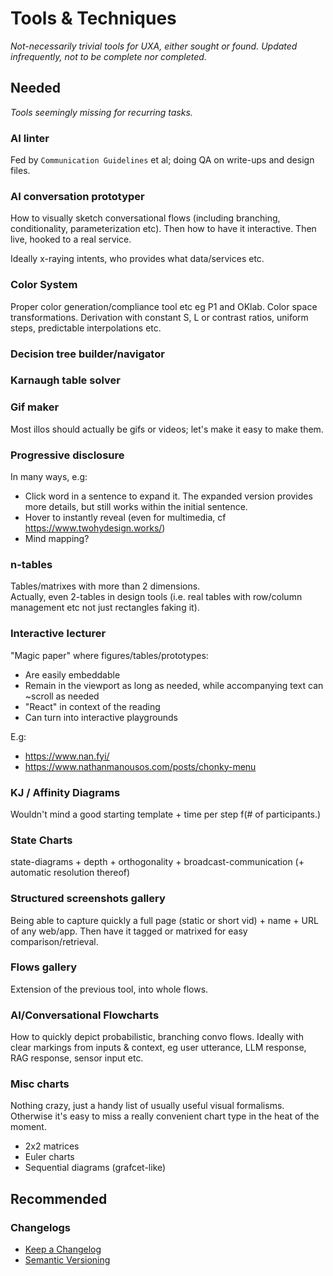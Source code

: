 # Tools & Techniques

<!--BREAK-->


<!-- <img src="../../Resources/Assets/assets/semiotics/info-md.svg" style="float: left; height: 3rem; padding-right: 0.5rem; border: none" > -->

*Not-necessarily trivial tools for UXA, either sought or found.*
*Updated infrequently, not to be complete nor completed.*

<!-- ![](assets/info-md.svg) -->

## Needed

*Tools seemingly missing for recurring tasks.*

### AI linter

Fed by `Communication Guidelines` et al; doing QA on write-ups and design files.

### AI conversation prototyper

How to visually sketch conversational flows (including branching, conditionality, parameterization etc). Then how to have it interactive. Then live, hooked to a real service.

Ideally x-raying intents, who provides what data/services etc.

### Color System

Proper color generation/compliance tool etc eg P1 and OKlab. Color space transformations. Derivation with constant S, L or contrast ratios, uniform steps, predictable interpolations etc.

### Decision tree builder/navigator

### Karnaugh table solver

### Gif maker

Most illos should actually be gifs or videos; let's make it easy to make them.

### Progressive disclosure

In many ways, e.g:

- Click word in a sentence to expand it. The expanded version provides more details, but still works within the initial sentence.
- Hover to instantly reveal (even for multimedia, cf <https://www.twohydesign.works/>)
- Mind mapping?

### n-tables

Tables/matrixes with more than 2 dimensions.  
Actually, even 2-tables in design tools (i.e. real tables with row/column management etc not just rectangles faking it).

### Interactive lecturer

"Magic paper" where figures/tables/prototypes:

- Are easily embeddable
- Remain in the viewport as long as needed, while accompanying text can ~scroll as needed
- "React" in context of the reading
- Can turn into interactive playgrounds

E.g:

- <https://www.nan.fyi/>
- <https://www.nathanmanousos.com/posts/chonky-menu>

<!-- <https://twitter.com/DanHollick/status/1745735801454174616> -->
<!-- <https://twitter.com/_B_Y_P_/status/1648197769142714368> -->

### KJ / Affinity Diagrams

Wouldn't mind a good starting template + time per step f(# of participants.)

### State Charts

state-diagrams + depth + orthogonality + broadcast-communication (+ automatic resolution thereof)

### Structured screenshots gallery

Being able to capture quickly a full page (static or short vid) + name + URL of any web/app. Then have it tagged or matrixed for easy comparison/retrieval.

### Flows gallery

Extension of the previous tool, into whole flows.

### AI/Conversational Flowcharts

How to quickly depict probabilistic, branching convo flows. Ideally with clear markings from inputs & context, eg user utterance, LLM response, RAG response, sensor input etc.

### Misc charts

Nothing crazy, just a handy list of usually useful visual formalisms. Otherwise it's easy to miss a really convenient chart type in the heat of the moment.

- 2x2 matrices
- Euler charts
- Sequential diagrams (grafcet-like)

## Recommended

### Changelogs

- [Keep a Changelog](http://keepachangelog.com/en/1.0.0/)
- [Semantic Versioning](https://semver.org/)
